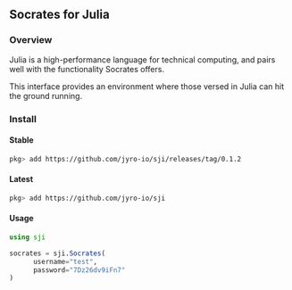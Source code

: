## Socrates for Julia

### Overview

Julia is a high-performance language for technical computing,
and pairs well with the functionality Socrates offers.

This interface provides an environment where those versed in Julia
can hit the ground running.

### Install

#### Stable

```bash
pkg> add https://github.com/jyro-io/sji/releases/tag/0.1.2
```

#### Latest

```bash
pkg> add https://github.com/jyro-io/sji
```

#### Usage

```julia
using sji

socrates = sji.Socrates(
      username="test",
      password="7Dz26dv9iFn7"
)
```

